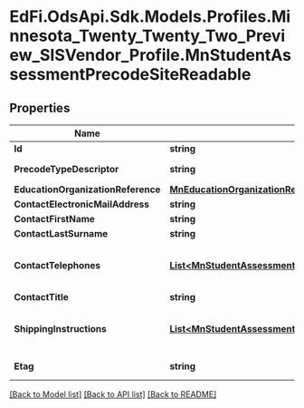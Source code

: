 # EdFi.OdsApi.Sdk.Models.Profiles.Minnesota_Twenty_Twenty_Two_Preview_SISVendor_Profile.MnStudentAssessmentPrecodeSiteReadable
## Properties

Name | Type | Description | Notes
------------ | ------------- | ------------- | -------------
**Id** | **string** |  | 
**PrecodeTypeDescriptor** | **string** | Type of pre-code site record. For example, MCA/MTAS, ACCESS/ALT-ACCESS | 
**EducationOrganizationReference** | [**MnEducationOrganizationReference**](MnEducationOrganizationReference.md) |  | 
**ContactElectronicMailAddress** | **string** | Email address or login of administrative contact | [optional] 
**ContactFirstName** | **string** | First name of administrative contact | [optional] 
**ContactLastSurname** | **string** | Last name of administrative contact | [optional] 
**ContactTelephones** | [**List&lt;MnStudentAssessmentPrecodeSiteContactTelephoneReadable&gt;**](MnStudentAssessmentPrecodeSiteContactTelephoneReadable.md) | An unordered collection of studentAssessmentPrecodeSiteContactTelephones. The telephone number(s) for the administrative contact, and extension if applicable. | [optional] 
**ContactTitle** | **string** | Title of administrative contact | [optional] 
**ShippingInstructions** | [**List&lt;MnStudentAssessmentPrecodeSiteShippingInstructionReadable&gt;**](MnStudentAssessmentPrecodeSiteShippingInstructionReadable.md) | An unordered collection of studentAssessmentPrecodeSiteShippingInstructions. Shipping instructions such as Labels, Shipping Date, Shipping Preference | [optional] 
**Etag** | **string** | A unique system-generated value that identifies the version of the resource. | [optional] 

[[Back to Model list]](../README.md#documentation-for-models) [[Back to API list]](../README.md#documentation-for-api-endpoints) [[Back to README]](../README.md)

